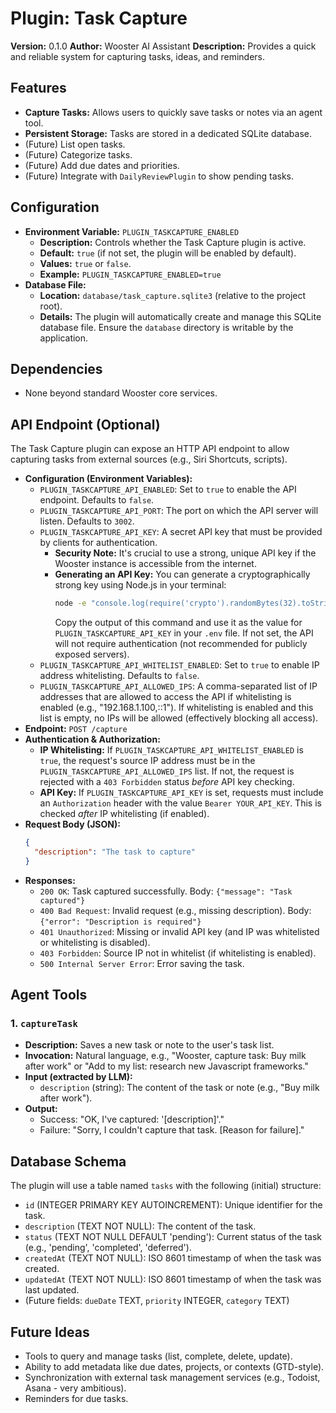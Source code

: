 # Plugin: Task Capture

**Version:** 0.1.0
**Author:** Wooster AI Assistant
**Description:** Provides a quick and reliable system for capturing tasks, ideas, and reminders.

## Features

*   **Capture Tasks:** Allows users to quickly save tasks or notes via an agent tool.
*   **Persistent Storage:** Tasks are stored in a dedicated SQLite database.
*   (Future) List open tasks.
*   (Future) Categorize tasks.
*   (Future) Add due dates and priorities.
*   (Future) Integrate with `DailyReviewPlugin` to show pending tasks.

## Configuration

*   **Environment Variable:** `PLUGIN_TASKCAPTURE_ENABLED`
    *   **Description:** Controls whether the Task Capture plugin is active.
    *   **Default:** `true` (if not set, the plugin will be enabled by default).
    *   **Values:** `true` or `false`.
    *   **Example:** `PLUGIN_TASKCAPTURE_ENABLED=true`
*   **Database File:**
    *   **Location:** `database/task_capture.sqlite3` (relative to the project root).
    *   **Details:** The plugin will automatically create and manage this SQLite database file. Ensure the `database` directory is writable by the application.

## Dependencies

*   None beyond standard Wooster core services.

## API Endpoint (Optional)

The Task Capture plugin can expose an HTTP API endpoint to allow capturing tasks from external sources (e.g., Siri Shortcuts, scripts).

*   **Configuration (Environment Variables):**
    *   `PLUGIN_TASKCAPTURE_API_ENABLED`: Set to `true` to enable the API endpoint. Defaults to `false`.
    *   `PLUGIN_TASKCAPTURE_API_PORT`: The port on which the API server will listen. Defaults to `3002`.
    *   `PLUGIN_TASKCAPTURE_API_KEY`: A secret API key that must be provided by clients for authentication.
        *   **Security Note:** It's crucial to use a strong, unique API key if the Wooster instance is accessible from the internet.
        *   **Generating an API Key:** You can generate a cryptographically strong key using Node.js in your terminal:
            ```bash
            node -e "console.log(require('crypto').randomBytes(32).toString('hex'))"
            ```
            Copy the output of this command and use it as the value for `PLUGIN_TASKCAPTURE_API_KEY` in your `.env` file.
            If not set, the API will not require authentication (not recommended for publicly exposed servers).
    *   `PLUGIN_TASKCAPTURE_API_WHITELIST_ENABLED`: Set to `true` to enable IP address whitelisting. Defaults to `false`.
    *   `PLUGIN_TASKCAPTURE_API_ALLOWED_IPS`: A comma-separated list of IP addresses that are allowed to access the API if whitelisting is enabled (e.g., "192.168.1.100,::1"). If whitelisting is enabled and this list is empty, no IPs will be allowed (effectively blocking all access).
*   **Endpoint:** `POST /capture`
*   **Authentication & Authorization:**
    *   **IP Whitelisting:** If `PLUGIN_TASKCAPTURE_API_WHITELIST_ENABLED` is `true`, the request's source IP address must be in the `PLUGIN_TASKCAPTURE_API_ALLOWED_IPS` list. If not, the request is rejected with a `403 Forbidden` status *before* API key checking.
    *   **API Key:** If `PLUGIN_TASKCAPTURE_API_KEY` is set, requests must include an `Authorization` header with the value `Bearer YOUR_API_KEY`. This is checked *after* IP whitelisting (if enabled).
*   **Request Body (JSON):**
    ```json
    {
      "description": "The task to capture"
    }
    ```
*   **Responses:**
    *   `200 OK`: Task captured successfully. Body: `{"message": "Task captured"}`
    *   `400 Bad Request`: Invalid request (e.g., missing description). Body: `{"error": "Description is required"}`
    *   `401 Unauthorized`: Missing or invalid API key (and IP was whitelisted or whitelisting is disabled).
    *   `403 Forbidden`: Source IP not in whitelist (if whitelisting is enabled).
    *   `500 Internal Server Error`: Error saving the task.

## Agent Tools

### 1. `captureTask`

*   **Description:** Saves a new task or note to the user's task list.
*   **Invocation:** Natural language, e.g., "Wooster, capture task: Buy milk after work" or "Add to my list: research new Javascript frameworks."
*   **Input (extracted by LLM):**
    *   `description` (string): The content of the task or note (e.g., "Buy milk after work").
*   **Output:**
    *   Success: "OK, I've captured: '[description]'."
    *   Failure: "Sorry, I couldn't capture that task. [Reason for failure]."

## Database Schema

The plugin will use a table named `tasks` with the following (initial) structure:

*   `id` (INTEGER PRIMARY KEY AUTOINCREMENT): Unique identifier for the task.
*   `description` (TEXT NOT NULL): The content of the task.
*   `status` (TEXT NOT NULL DEFAULT 'pending'): Current status of the task (e.g., 'pending', 'completed', 'deferred').
*   `createdAt` (TEXT NOT NULL): ISO 8601 timestamp of when the task was created.
*   `updatedAt` (TEXT NOT NULL): ISO 8601 timestamp of when the task was last updated.
*   (Future fields: `dueDate` TEXT, `priority` INTEGER, `category` TEXT)

## Future Ideas

*   Tools to query and manage tasks (list, complete, delete, update).
*   Ability to add metadata like due dates, projects, or contexts (GTD-style).
*   Synchronization with external task management services (e.g., Todoist, Asana - very ambitious).
*   Reminders for due tasks. 